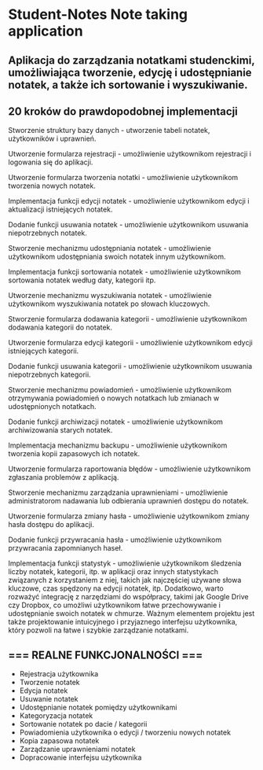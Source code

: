 # Student-Notes Note taking application

## Aplikacja do zarządzania notatkami studenckimi, umożliwiająca tworzenie, edycję i udostępnianie notatek, a także ich sortowanie i wyszukiwanie.


## 20 kroków do prawdopodobnej implementacji
Stworzenie struktury bazy danych - utworzenie tabeli notatek, użytkowników i uprawnień.

Utworzenie formularza rejestracji - umożliwienie użytkownikom rejestracji i logowania się do aplikacji.

Utworzenie formularza tworzenia notatki - umożliwienie użytkownikom tworzenia nowych notatek.

Implementacja funkcji edycji notatek - umożliwienie użytkownikom edycji i aktualizacji istniejących notatek.

Dodanie funkcji usuwania notatek - umożliwienie użytkownikom usuwania niepotrzebnych notatek.

Stworzenie mechanizmu udostępniania notatek - umożliwienie użytkownikom udostępniania swoich notatek innym użytkownikom.

Implementacja funkcji sortowania notatek - umożliwienie użytkownikom sortowania notatek według daty, kategorii itp.

Utworzenie mechanizmu wyszukiwania notatek - umożliwienie użytkownikom wyszukiwania notatek po słowach kluczowych.

Stworzenie formularza dodawania kategorii - umożliwienie użytkownikom dodawania kategorii do notatek.

Utworzenie formularza edycji kategorii - umożliwienie użytkownikom edycji istniejących kategorii.

Dodanie funkcji usuwania kategorii - umożliwienie użytkownikom usuwania niepotrzebnych kategorii.

Stworzenie mechanizmu powiadomień - umożliwienie użytkownikom otrzymywania powiadomień o nowych notatkach lub zmianach w udostępnionych notatkach.

Dodanie funkcji archiwizacji notatek - umożliwienie użytkownikom archiwizowania starych notatek.

Implementacja mechanizmu backupu - umożliwienie użytkownikom tworzenia kopii zapasowych ich notatek.

Utworzenie formularza raportowania błędów - umożliwienie użytkownikom zgłaszania problemów z aplikacją.

Stworzenie mechanizmu zarządzania uprawnieniami - umożliwienie administratorom nadawania lub odbierania uprawnień dostępu do notatek.

Utworzenie formularza zmiany hasła - umożliwienie użytkownikom zmiany hasła dostępu do aplikacji.

Dodanie funkcji przywracania hasła - umożliwienie użytkownikom przywracania zapomnianych haseł.

Implementacja funkcji statystyk - umożliwienie użytkownikom śledzenia liczby notatek, kategorii, itp. w aplikacji oraz innych statystykach związanych z korzystaniem z niej, takich jak najczęściej używane słowa kluczowe, czas spędzony na edycji notatek, itp. Dodatkowo, warto rozważyć integrację z narzędziami do współpracy, takimi jak Google Drive czy Dropbox, co umożliwi użytkownikom łatwe przechowywanie i udostępnianie swoich notatek w chmurze. Ważnym elementem projektu jest także projektowanie intuicyjnego i przyjaznego interfejsu użytkownika, który pozwoli na łatwe i szybkie zarządzanie notatkami.

## === REALNE FUNKCJONALNOŚCI ===
- Rejestracja użytkownika
- Tworzenie notatek
- Edycja notatek
- Usuwanie notatek
- Udostępnianie notatek pomiędzy użytkownikami
- Kategoryzacja notatek
- Sortowanie notatek po dacie / kategorii
- Powiadomienia użytkownika o edycji / tworzeniu nowych notatek
- Kopia zapasowa notatek 
- Zarządzanie uprawnieniami notatek 
- Dopracowanie interfejsu użytkownika
